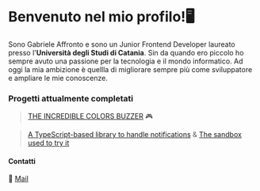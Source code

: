 # Benvenuto nel mio profilo!🖥️<br>

Sono Gabriele Affronto e sono un Junior Frontend Developer laureato presso l'**Università degli Studi di Catania**. Sin da quando ero piccolo ho sempre avuto una passione per la tecnologia e il mondo informatico. Ad oggi la mia ambizione è quellla di migliorare sempre più come sviluppatore e ampliare le mie conoscenze.

### Progetti attualmente completati
> [THE INCREDIBLE COLORS BUZZER](https://gabaff31.github.io/THE-INCREDIBLE-COLORS-BUZZER/) 🎮

> [A TypeScript-based library to handle notifications](https://github.com/gabaff31/notifications-library) & [The sandbox used to try it](https://github.com/gabaff31/sandbox-notifications-library)

#### Contatti
📧 [Mail](mailto:affrontogabriele@protonmail.com)
